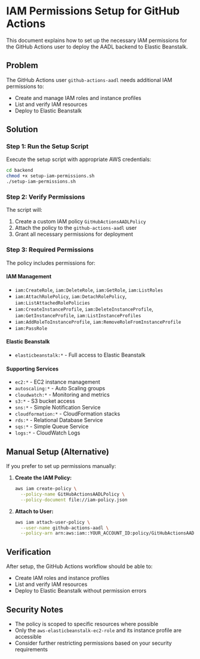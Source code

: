 # IAM Permissions Setup for GitHub Actions

This document explains how to set up the necessary IAM permissions for the GitHub Actions user to deploy the AADL backend to Elastic Beanstalk.

## Problem

The GitHub Actions user `github-actions-aadl` needs additional IAM permissions to:
- Create and manage IAM roles and instance profiles
- List and verify IAM resources
- Deploy to Elastic Beanstalk

## Solution

### Step 1: Run the Setup Script

Execute the setup script with appropriate AWS credentials:

```bash
cd backend
chmod +x setup-iam-permissions.sh
./setup-iam-permissions.sh
```

### Step 2: Verify Permissions

The script will:
1. Create a custom IAM policy `GitHubActionsAADLPolicy`
2. Attach the policy to the `github-actions-aadl` user
3. Grant all necessary permissions for deployment

### Step 3: Required Permissions

The policy includes permissions for:

#### IAM Management
- `iam:CreateRole`, `iam:DeleteRole`, `iam:GetRole`, `iam:ListRoles`
- `iam:AttachRolePolicy`, `iam:DetachRolePolicy`, `iam:ListAttachedRolePolicies`
- `iam:CreateInstanceProfile`, `iam:DeleteInstanceProfile`, `iam:GetInstanceProfile`, `iam:ListInstanceProfiles`
- `iam:AddRoleToInstanceProfile`, `iam:RemoveRoleFromInstanceProfile`
- `iam:PassRole`

#### Elastic Beanstalk
- `elasticbeanstalk:*` - Full access to Elastic Beanstalk

#### Supporting Services
- `ec2:*` - EC2 instance management
- `autoscaling:*` - Auto Scaling groups
- `cloudwatch:*` - Monitoring and metrics
- `s3:*` - S3 bucket access
- `sns:*` - Simple Notification Service
- `cloudformation:*` - CloudFormation stacks
- `rds:*` - Relational Database Service
- `sqs:*` - Simple Queue Service
- `logs:*` - CloudWatch Logs

## Manual Setup (Alternative)

If you prefer to set up permissions manually:

1. **Create the IAM Policy:**
   ```bash
   aws iam create-policy \
     --policy-name GitHubActionsAADLPolicy \
     --policy-document file://iam-policy.json
   ```

2. **Attach to User:**
   ```bash
   aws iam attach-user-policy \
     --user-name github-actions-aadl \
     --policy-arn arn:aws:iam::YOUR_ACCOUNT_ID:policy/GitHubActionsAADLPolicy
   ```

## Verification

After setup, the GitHub Actions workflow should be able to:
- Create IAM roles and instance profiles
- List and verify IAM resources
- Deploy to Elastic Beanstalk without permission errors

## Security Notes

- The policy is scoped to specific resources where possible
- Only the `aws-elasticbeanstalk-ec2-role` and its instance profile are accessible
- Consider further restricting permissions based on your security requirements 